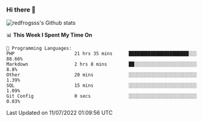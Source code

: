 ### Hi there 👋

<img src="https://github-readme-stats.vercel.app/api?username=redfrogsss&show_icons=true" alt="redfrogsss's Github stats"></img>

<!--START_SECTION:waka-->
📊 **This Week I Spent My Time On** 

```text
💬 Programming Languages: 
PHP                      21 hrs 35 mins      ██████████████████████░░░   88.66% 
Markdown                 2 hrs 8 mins        ██░░░░░░░░░░░░░░░░░░░░░░░   8.8% 
Other                    20 mins             ░░░░░░░░░░░░░░░░░░░░░░░░░   1.39% 
SQL                      15 mins             ░░░░░░░░░░░░░░░░░░░░░░░░░   1.09% 
Git Config               0 secs              ░░░░░░░░░░░░░░░░░░░░░░░░░   0.03%

```


 Last Updated on 11/07/2022 01:09:56 UTC
<!--END_SECTION:waka-->